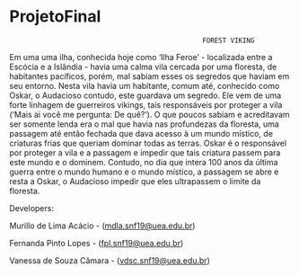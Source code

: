 # ProjetoFinal

                                                    FOREST VIKING
   
   Em uma uma ilha, conhecida hoje como ‘Ilha Feroe’ - localizada entre a Escócia e a Islândia -  havia uma calma vila cercada por uma floresta, de habitantes pacíficos, porém, mal sabiam esses os segredos que haviam em seu entorno. 
   Nesta vila havia um habitante, comum até, conhecido como Oskar, o Audacioso contudo, este guardava um segredo. Ele vem de uma forte linhagem de guerreiros vikings, tais responsáveis por proteger a vila (‘Mais ai você me pergunta: De quê?’). O que poucos sabiam e acreditavam ser somente lenda era o mal que havia nas profundezas da floresta, uma passagem até então fechada que dava acesso à um mundo místico, de criaturas frias que queriam dominar todas as terras. Oskar é o responsável por proteger a vila e a passagem e impedir que tais criatura passem para este mundo e o dominem.
  Contudo, no dia que intera 100 anos da última guerra entre o mundo humano e o mundo místico, a passagem se abre e resta a Oskar, o Audacioso impedir que eles ultrapassem o limite da floresta.


Developers:
 
 Murillo de Lima Acácio - (mdla.snf19@uea.edu.br) 
 
 Fernanda Pinto Lopes - (fpl.snf19@uea.edu.br)
 
 Vanessa de Souza Câmara - (vdsc.snf19@uea.edu.br)

